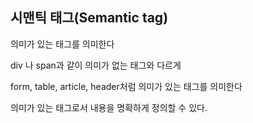 ## 시맨틱 태그(Semantic tag)

의미가 있는 태그를 의미한다

div 나 span과 같이 의미가 없는 태그와 다르게

form, table, article, header처럼 의미가 있는 태그를 의미한다

의미가 있는 태그로서 내용을 명확하게 정의할 수 있다.

